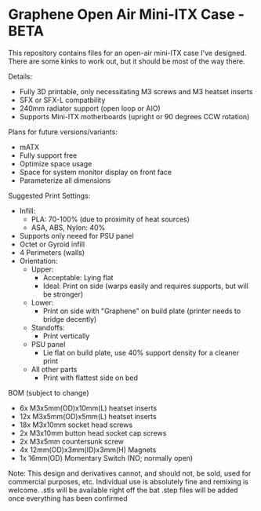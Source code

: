 # Graphene Open Air Mini-ITX Case - BETA

This repository contains files for an open-air mini-ITX case I've designed. There are some kinks to work out, but it should be most of the way there. 

Details:
- Fully 3D printable, only necessitating M3 screws and M3 heatset inserts
- SFX or SFX-L compatbility
- 240mm radiator support (open loop or AIO)
- Supports Mini-ITX motherboards (upright or 90 degrees CCW rotation)

Plans for future versions/variants:
- mATX
- Fully support free
- Optimize space usage
- Space for system monitor display on front face
- Parameterize all dimensions

Suggested Print Settings:
- Infill:
  - PLA: 70-100% (due to proximity of heat sources)
  - ASA, ABS, Nylon: 40%
- Supports only neeed for PSU panel 
- Octet or Gyroid infill
- 4 Perimeters (walls)
- Orientation:
  - Upper:
    - Acceptable: Lying flat
    - Ideal: Print on side (warps easily and requires supports, but will be stronger)
  - Lower: 
    - Print on side with "Graphene" on build plate (printer needs to bridge decently)
  - Standoffs:
    - Print vertically
  - PSU panel
    - Lie flat on build plate, use 40% support density for a cleaner print
  - All other parts
    - Print with flattest side on bed

BOM (subject to change)
- 6x M3x5mm(OD)x10mm(L) heatset inserts
- 12x M3x5mm(OD)x5mm(L) heatset inserts
- 18x M3x10mm socket head screws
- 2x M3x10mm button head socket cap screws
- 2x M3x5mm countersunk screw
- 4x 12mm(OD)x3mm(ID)x3mm(H) Magnets 
- 1x 16mm(OD) Momentary Switch (NO; normally open) 


Note:
This design and derivatives cannot, and should not, be sold, used for commercial purposes, etc. Individual use is absolutely fine and remixing is welcome.
.stls will be available right off the bat
.step files will be added once everything has been confirmed
